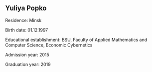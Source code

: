 ## Yuliya Popko

Residence: Minsk

Birth date: 01.12.1997

Educational establishment: BSU, Faculty of Applied Mathematics and Computer Science, Economic Cybernetics

Admission year: 2015

Graduation year: 2019
